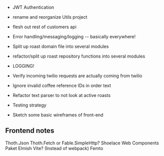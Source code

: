 - JWT Authentication
- rename and reorganize Utils project
- flesh out rest of customers api
- Error handling/messaging/logging -- basically everywhere!
- Split up roast domain file into several modules
- refactor/split up roast repository functions into several modules
- LOGGING!
- Verify incoming twilio requests are actually coming from twilio
- Ignore invalid coffee reference IDs in order text
- Refactor text parser to not look at active roasts
- Testing strategy

- Sketch some basic wireframes of front-end

## Frontend notes

Thoth.Json
Thoth.Fetch or Fable.SimpleHttp?
Shoelace Web Components
Paket
Elmish
Vite? (Instead of webpack)
Femto
